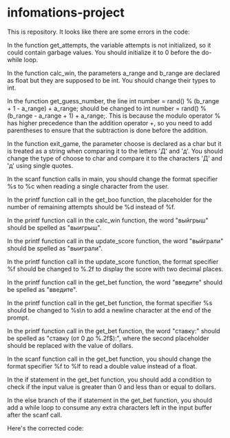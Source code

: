 # infomations-project
This is repository.
It looks like there are some errors in the code:

In the function get_attempts, the variable attempts is not initialized, so it could contain garbage values. You should initialize it to 0 before the do-while loop.

In the function calc_win, the parameters a_range and b_range are declared as float but they are supposed to be int. You should change their types to int.

In the function get_guess_number, the line int number = rand() % (b_range + 1 - a_range) + a_range; should be changed to int number = rand() % (b_range - a_range + 1) + a_range;. This is because the modulo operator % has higher precedence than the addition operator +, so you need to add parentheses to ensure that the subtraction is done before the addition.

In the function exit_game, the parameter choose is declared as a char but it is treated as a string when comparing it to the letters 'Д' and 'д'. You should change the type of choose to char and compare it to the characters 'Д' and 'д' using single quotes.

In the scanf function calls in main, you should change the format specifier %s to %c when reading a single character from the user.

In the printf function call in the get_boo function, the placeholder for the number of remaining attempts should be %d instead of %f.

In the printf function call in the calc_win function, the word "выйгрыш" should be spelled as "выигрыш".

In the printf function call in the update_score function, the word "выйграли" should be spelled as "выиграли".

In the printf function call in the update_score function, the format specifier %f should be changed to %.2f to display the score with two decimal places.

In the printf function call in the get_bet function, the word "введите" should be spelled as "введите".

In the printf function call in the get_bet function, the format specifier %s should be changed to %s\n to add a newline character at the end of the prompt.

In the printf function call in the get_bet function, the word "ставку:" should be spelled as "ставку (от 0 до %.2f$):", where the second placeholder should be replaced with the value of dollars.

In the scanf function call in the get_bet function, you should change the format specifier %f to %lf to read a double value instead of a float.

In the if statement in the get_bet function, you should add a condition to check if the input value is greater than 0 and less than or equal to dollars.

In the else branch of the if statement in the get_bet function, you should add a while loop to consume any extra characters left in the input buffer after the scanf call.

Here's the corrected code:

